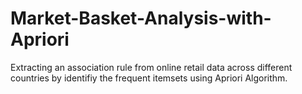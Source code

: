 # Market-Basket-Analysis-with-Apriori

Extracting an association rule from online retail data across different countries by identifiy the frequent itemsets using Apriori Algorithm.
